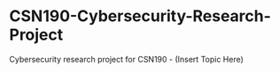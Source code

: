 # CSN190-Cybersecurity-Research-Project
Cybersecurity research project for CSN190 - (Insert Topic Here)
